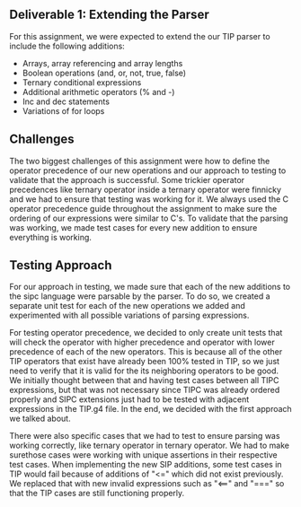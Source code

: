 ## Deliverable 1: Extending the Parser

For this assignment, we were expected to extend the our TIP parser to include the following additions:
- Arrays, array referencing and array lengths
- Boolean operations (and, or, not, true, false)
- Ternary conditional expressions
- Additional arithmetic operators (% and -)
- Inc and dec statements
- Variations of for loops

## Challenges
The two biggest challenges of this assignment were how to define the operator precedence of our new operations and our approach to testing to validate
that the approach is successful. Some trickier operator precedences like ternary operator inside a ternary operator were finnicky and we had to ensure that testing was working for it. We always used the C operator precedence guide throughout the assignment to make sure the ordering of our expressions were similar to C's. To validate that the parsing was working, we made test cases for every new addition to ensure everything is working.

## Testing Approach
For our approach in testing, we made sure that each of the new additions to the sipc language were parsable by the parser.
To do so, we created a separate unit test for each of the new operations we added and experimented with all possible variations of parsing 
expressions. 

For testing operator precedence, we decided to only create unit tests that will check the operator with higher precedence and operator with lower
precedence of each of the new operators. This is because all of the other TIP operators that exist have already been 100% tested in TIP, so we just 
need to verify that it is valid for the its neighboring operators to be good. We initially thought between that and having test cases between all TIPC expressions, but that was not necessary since TIPC was already ordered properly and SIPC extensions just had to be tested with adjacent expressions in the TIP.g4 file. In the end, we decided with the first approach we talked about.

There were also specific cases that we had to test to ensure parsing was working correctly, like ternary operator in ternary operator. We had to make surethose cases were working with unique assertions in their respective test cases. When implementing the new SIP additions, some test cases in TIP would fail because of additions of "<=" which did not exist previously. We replaced that with new invalid expressions such as "<==" and "===" so that the TIP cases are still functioning properly.

